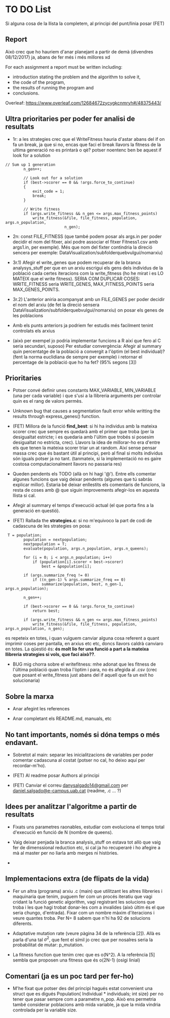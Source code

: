 # TO DO List
Si alguna cosa de la llista la completem, al principi del punt/linia posar (FET)

## Report
Això crec que ho hauriem d'anar planejant a partir de demà (divendres 08/12/2017) ja, abans de fer més i més millores xd

For each assignment a report must be written including:
* introduction stating the problem and the algorithm to solve it,
* the code of the program,
* the results of running the program and
* conclusions.

Overleaf: https://www.overleaf.com/12684672zycygkcnmryh#/48375443/

## Ultra prioritaries per poder fer analisi de resultats

* 1r: a les strategies crec que el WriteFitness hauria d'astar abans del if on fa un break, ja que si no, encas que faci el break llavors la fitness de la ultima generació no es printarà o qè? potser noentenc ben be aquest if look for a solution

```
// Sum up 1 generation
        n_gen++;

        // Look out for a solution
        if (best->scorer == 0 && !args.force_to_continue)
        {
            exit_code = 1;
            break;
        }

        // Write fitness
        if (args.write_fitness && n_gen <= args.max_fitness_points)
            write_fitness(&file, file_fitness, population, args.n_population,
                          n_gen);
```

* 2n: const FILE_FITNESS (que també podem posar als args.in per poder decidir el nom del fitxer, així podre associar el fitxer Fitness1.csv amb args1.in, per exemple). Més que nom del fixter contindria la direció sencera per exemple: DataVisualization/subfolderquebvulgui/nomarxiu)

* 3r.1) Afegir el write_genes que podem recuperar de la branca analysys_stuff per que en un arxiu escrigui els gens dels individus de la població cada certes iteracions com la write_fitness (ho he mirat i es LO MATEIX que el write fitness). SERIA COM DUPLICAR COSES: WRITE_FITNESS seria WRITE_GENES, MAX_FITNESS_POINTS seria MAX_GENES_POINTS.

* 3r.2) L'anterior aniria acompanyat amb un FILE_GENES per poder decidir el nom del arxiu (de fet la direció sensera DataVisualization/subfolderquebvulgui/nomarxiu) on posar els genes de les poblacions


* Amb els punts anteriors ja podriem fer estudis més facilment tenint controlats els arxius

* (això per exempel jo podria implementar funcions a R així que fero al C seria secundari, suposo) Per estudiar convergència: Afegir al summary quin percentatge de la població a convergit a l'òptim (el best individual)? (fent la norma euclidiana de sempre per exemple) i retornar el percentage de la població que ho ha fet? (95% segons [3])



## Prioritaries

* Potser convé definir unes constants MAX_VARIABLE, MIN_VARIABLE (una per cada variable)
i que s'usi a la llibreria arguments per controlar quin es el rang de valors permès.

* Unknown bug that causes a segmentation fault error while writting the results through express_genes() function.

* (FET) Millora de la funció **find_best**: si hi ha individus amb la mateixa scorer crec que sempre es quedarà amb el primer que troba (per la desigualtat estricte; i es quedaria amb l'últim que trobés si posesim desigualtat no estricta, crec). Llavors la idea de millorar-ho era d'entre els que tenen la mateixa scorer triar un at random. Així sense pensar massa crec que és bastant útil al principi, però al final si molts individus són iguals potser ja no tant. (tanmateix, si la implementació no es gaire costosa computacionalment llavors no passaria res)

* Queden pendents els TODO (allà on hi hagi '@'). Entre ells comentar algunes funcions que vaig deixar pendents (algunes que tú sabrás explicar millor). Estaria bé deixar enllestits els comentaris de funcions, la resta de coses amb @ que siguin improvements afegir-los en aquesta llista si cal.

* Afegir al summary el temps d'execució actual (el que porta fins a la generació en questió).

* (FET) Rallada the **strategies.c**: si no m'equivoco la part de codi de cadascuna de les strategies on posa:

```
 T = population;
        population = nextpopulation;
        nextpopulation = T;
        evaluate(population, args.n_population, args.n_queens);

        for (i = 0; i < args.n_population; i++)
            if (population[i].scorer < best->scorer)
                best = &population[i];

        if (args.summarize_freq != 0)
            if ((n_gen-1) % args.summarize_freq == 0)
                summarize(population, best, n_gen-1, args.n_population);

        n_gen++;

        if (best->scorer == 0 && !args.force_to_continue)
            return best;

        if (args.write_fitness && n_gen <= args.max_fitness_points)
            write_fitness(&file, file_fitness, population, args.n_population, n_gen);

```

es repeteix en totes, i quan vulguem canviar alguna cosa referent a quant imprimir coses per pantalla, en arxius etc etc, doncs llavors caldrà canviaro en totes. La qüestió és: **és molt lio fer una funció a part a la mateixa llibreria strategies si vols, que faci això??**.

* BUG mig chorra sobre el writefitness: mhe adonat que les fitness de l'última població quan troba l'òptim i para, no és afegida al .csv (crec que posant el write_fitness just abans del if aquell que fa un exit ho solucionaria)



## Sobre la marxa

* Anar afegint les references

* Anar completant els README.md, manuals, etc



## No tant importants, només si dóna temps o més endavant.

* Sobretot al main: separar les inicialitzacions de variables per poder comentar cadascuna al costat (potser no cal, ho deixo aquí per recordar-m'ho).

* (FET) Al readme posar Authors al principi

* (FET) Canviar el correu danysalgado14@gmail.com per daniel.salgado@e-campus.uab.cat (readme, .c ... ?)




## Idees per analitzar l'algoritme a partir de resultats

* Fixats uns parametres raonables, estudiar com evoluciona el temps total d'execució en funció de N (nombre de queens).

* Vaig deixar penjada la branca analysis_stuff on estava tot allò que vaig fer de dimenssional reduction etc, si cal ja ho recuperaré i ho afegire a mà al master per no liarla amb merges ni històries.

*

## Implementacions extra (de flipats de la vida)

* Fer un altra (programa) arxiu .c (main) que utilitzant les altres llibreries i maquinaria que tenim, puguem fer com un procés iteratiu que vagi cridant la funció genetic algorithm, vagi registrant les solucions que troba i les que hagi trobat donar-les com a invalides (això últim és el que seria chungo, d'entrada). Fixar com un nombre màxim d'iteracions i veure quantes troba. Per N= 8 sabem que n'hi ha 92 de solucions diferents.

* Adaptative mutation rate (veure pàgina 34 de la referència [2]).  Allà es parla d'una tal $\sigma^2$, que fent el símil jo crec que per nosalres seria la probabilitat de mutar: p_mutation.

* La fitness function que tenim crec que es o(N^2). A la referència [5] sembla que proposen una fitness que és o(2N-1) (osigi linial)



## Comentari (ja es un poc tard per fer-ho)

* M'he fixat que potser des del principi hagués estat convenient una struct que es digués Population{ Individual * individuals; int size} per
no tener que pasar sempre com a parametre n_pop. Això ens permetria també considerar poblacions amb mida variable, ja que la mida vindria controlada per la variable size.
